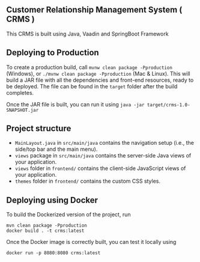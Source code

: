 ## Customer Relationship Management System ( CRMS )
This CRMS is built using Java, Vaadin and SpringBoot Framework

## Deploying to Production

To create a production build, call `mvnw clean package -Pproduction` (Windows),
or `./mvnw clean package -Pproduction` (Mac & Linux).
This will build a JAR file with all the dependencies and front-end resources,
ready to be deployed. The file can be found in the `target` folder after the build completes.

Once the JAR file is built, you can run it using
`java -jar target/crms-1.0-SNAPSHOT.jar`

## Project structure

- `MainLayout.java` in `src/main/java` contains the navigation setup (i.e., the
  side/top bar and the main menu). 
- `views` package in `src/main/java` contains the server-side Java views of your application.
- `views` folder in `frontend/` contains the client-side JavaScript views of your application.
- `themes` folder in `frontend/` contains the custom CSS styles.



## Deploying using Docker

To build the Dockerized version of the project, run

```
mvn clean package -Pproduction
docker build . -t crms:latest
```

Once the Docker image is correctly built, you can test it locally using

```
docker run -p 8080:8080 crms:latest
```

